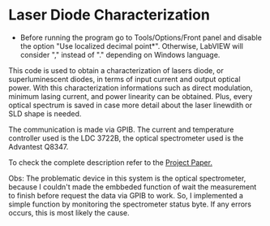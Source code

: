 # Laser Diode Characterization

* Before running the program go to Tools/Options/Front panel and disable the option "Use localized decimal point*".
Otherwise, LabVIEW will consider "," instead of "." depending on Windows language.

This code is used to obtain a characterization of lasers diode, or superluminescent diodes, in terms of input current and output optical power.
With this characterization informations such as direct modulation, minimum lasing current, and power linearity can be obtained. Plus, every optical spectrum is saved in case more detail about the laser linewdith or SLD shape is needed.

The communication is made via GPIB.
The current and temperature controller used is the LDC 3722B,
the optical spectrometer used is the Advantest Q8347.

To check the complete description refer to the <a href="Laser_diode_characterization_paper.pdf">Project Paper.</a>


Obs: The problematic device in this system is the optical spectrometer, because I couldn't made the embbeded function of wait the measurement to finish before request the data via GPIB to work. So, I implemented a simple function by monitoring the spectrometer status byte. If any errors occurs, this is most likely the cause.
